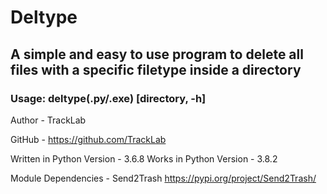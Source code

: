 # Deltype
## A simple and easy to use program to delete all files with a specific filetype inside a directory
### Usage: deltype(.py/.exe) [directory, -h]

Author - TrackLab

GitHub - https://github.com/TrackLab

Written in Python Version - 3.6.8
Works in Python Version - 3.8.2

Module Dependencies - Send2Trash https://pypi.org/project/Send2Trash/
